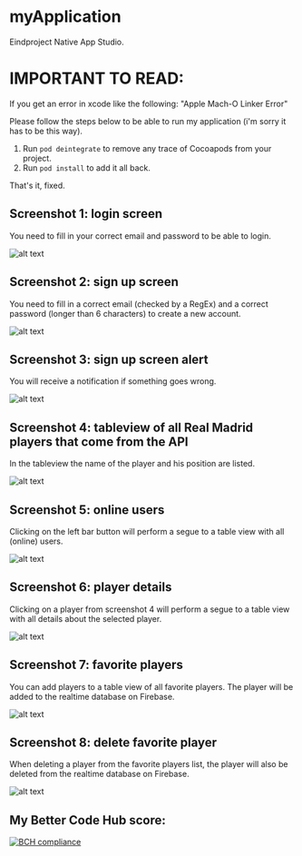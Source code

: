 # myApplication
Eindproject Native App Studio.

# IMPORTANT TO READ:
If you get an error in xcode like the following: "Apple Mach-O Linker Error"

Please follow the steps below to be able to run my application (i'm sorry it has to be this way).

1. Run `pod deintegrate` to remove any trace of Cocoapods from your project.
2. Run `pod install` to add it all back.

That's it, fixed.

## Screenshot 1: login screen
You need to fill in your correct email and password to be able to login.

![alt text](https://github.com/robdekker/myApplication/blob/master/doc/image1.PNG)

## Screenshot 2: sign up screen
You need to fill in a correct email (checked by a RegEx) and a correct password (longer than 6 characters) to create a new account.

![alt text](https://github.com/robdekker/myApplication/blob/master/doc/image2.PNG)

## Screenshot 3: sign up screen alert
You will receive a notification if something goes wrong.

![alt text](https://github.com/robdekker/myApplication/blob/master/doc/image3.PNG)

## Screenshot 4: tableview of all Real Madrid players that come from the API
In the tableview the name of the player and his position are listed.

![alt text](https://github.com/robdekker/myApplication/blob/master/doc/image4.PNG)

## Screenshot 5: online users
Clicking on the left bar button will perform a segue to a table view with all (online) users.

![alt text](https://github.com/robdekker/myApplication/blob/master/doc/image5.PNG)

## Screenshot 6: player details
Clicking on a player from screenshot 4 will perform a segue to a table view with all details about the selected player.

![alt text](https://github.com/robdekker/myApplication/blob/master/doc/image6.PNG)

## Screenshot 7: favorite players
You can add players to a table view of all favorite players. The player will be added to the realtime database on Firebase.

![alt text](https://github.com/robdekker/myApplication/blob/master/doc/image7.PNG)

## Screenshot 8: delete favorite player
When deleting a player from the favorite players list, the player will also be deleted from the realtime database on Firebase.

![alt text](https://github.com/robdekker/myApplication/blob/master/doc/image8.PNG)


## My Better Code Hub score:

[![BCH compliance](https://bettercodehub.com/edge/badge/robdekker/myApplication?branch=master)](https://bettercodehub.com/)
